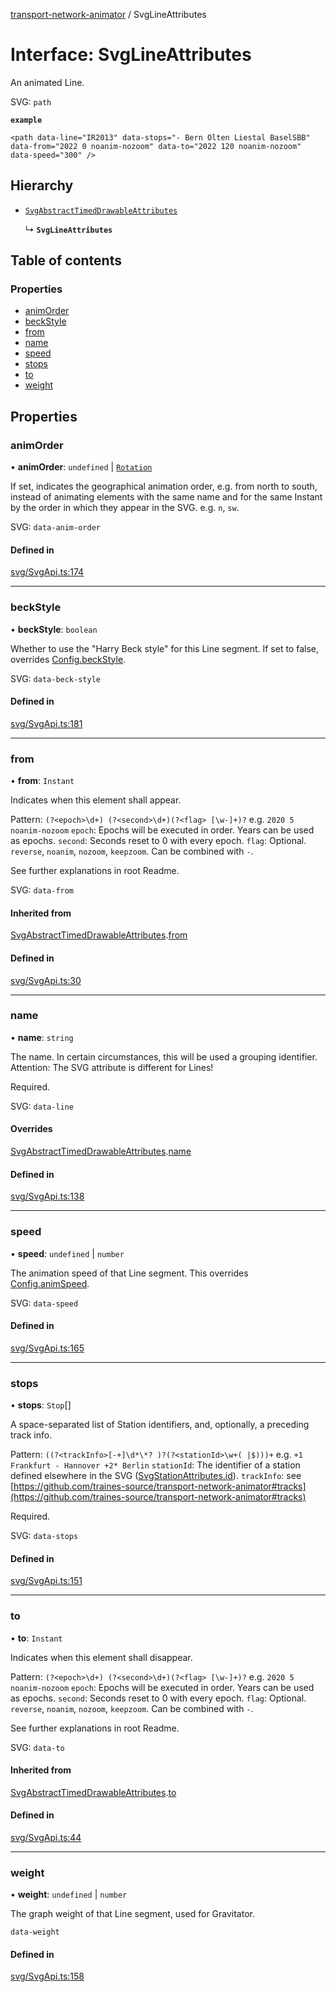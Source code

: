 [transport-network-animator](../README.md) / SvgLineAttributes

# Interface: SvgLineAttributes

An animated Line.

SVG: `path`

**`example`**
```
<path data-line="IR2013" data-stops="- Bern Olten Liestal BaselSBB" data-from="2022 0 noanim-nozoom" data-to="2022 120 noanim-nozoom" data-speed="300" />
```

## Hierarchy

- [`SvgAbstractTimedDrawableAttributes`](SvgAbstractTimedDrawableAttributes.md)

  ↳ **`SvgLineAttributes`**

## Table of contents

### Properties

- [animOrder](SvgLineAttributes.md#animorder)
- [beckStyle](SvgLineAttributes.md#beckstyle)
- [from](SvgLineAttributes.md#from)
- [name](SvgLineAttributes.md#name)
- [speed](SvgLineAttributes.md#speed)
- [stops](SvgLineAttributes.md#stops)
- [to](SvgLineAttributes.md#to)
- [weight](SvgLineAttributes.md#weight)

## Properties

### animOrder

• **animOrder**: `undefined` \| [`Rotation`](../classes/Rotation.md)

If set, indicates the geographical animation order, e.g. from north to south,
instead of animating elements with the same name and for the same Instant by the order in which they appear in the SVG.
e.g. `n`, `sw`.

SVG: `data-anim-order`

#### Defined in

[svg/SvgApi.ts:174](https://github.com/traines-source/transport-network-animator/blob/master/src/svg/SvgApi.ts#L174)

___

### beckStyle

• **beckStyle**: `boolean`

Whether to use the "Harry Beck style" for this Line segment. If set to false, overrides [Config.beckStyle](../classes/Config.md#beckstyle).

SVG: `data-beck-style`

#### Defined in

[svg/SvgApi.ts:181](https://github.com/traines-source/transport-network-animator/blob/master/src/svg/SvgApi.ts#L181)

___

### from

• **from**: `Instant`

Indicates when this element shall appear.

Pattern: `(?<epoch>\d+) (?<second>\d+)(?<flag> [\w-]+)?` e.g. `2020 5 noanim-nozoom`
`epoch`: Epochs will be executed in order. Years can be used as epochs.
`second`: Seconds reset to 0 with every epoch.
`flag`: Optional. `reverse`, `noanim`, `nozoom`, `keepzoom`. Can be combined with `-`.

See further explanations in root Readme.

SVG: `data-from`

#### Inherited from

[SvgAbstractTimedDrawableAttributes](SvgAbstractTimedDrawableAttributes.md).[from](SvgAbstractTimedDrawableAttributes.md#from)

#### Defined in

[svg/SvgApi.ts:30](https://github.com/traines-source/transport-network-animator/blob/master/src/svg/SvgApi.ts#L30)

___

### name

• **name**: `string`

The name. In certain circumstances, this will be used a grouping identifier.
Attention: The SVG attribute is different for Lines!

Required.

SVG: `data-line`

#### Overrides

[SvgAbstractTimedDrawableAttributes](SvgAbstractTimedDrawableAttributes.md).[name](SvgAbstractTimedDrawableAttributes.md#name)

#### Defined in

[svg/SvgApi.ts:138](https://github.com/traines-source/transport-network-animator/blob/master/src/svg/SvgApi.ts#L138)

___

### speed

• **speed**: `undefined` \| `number`

The animation speed of that Line segment. This overrides [Config.animSpeed](../classes/Config.md#animspeed).

SVG: `data-speed`

#### Defined in

[svg/SvgApi.ts:165](https://github.com/traines-source/transport-network-animator/blob/master/src/svg/SvgApi.ts#L165)

___

### stops

• **stops**: `Stop`[]

A space-separated list of Station identifiers, and, optionally, a preceding track info.

Pattern: `((?<trackInfo>[-+]\d*\*? )?(?<stationId>\w+( |$)))+` e.g. `+1 Frankfurt - Hannover +2* Berlin`
`stationId`: The identifier of a station defined elsewhere in the SVG ([SvgStationAttributes.id](SvgStationAttributes.md#id)).
`trackInfo`: see [https://github.com/traines-source/transport-network-animator#tracks](https://github.com/traines-source/transport-network-animator#tracks)

Required.

SVG: `data-stops`

#### Defined in

[svg/SvgApi.ts:151](https://github.com/traines-source/transport-network-animator/blob/master/src/svg/SvgApi.ts#L151)

___

### to

• **to**: `Instant`

Indicates when this element shall disappear.

Pattern: `(?<epoch>\d+) (?<second>\d+)(?<flag> [\w-]+)?` e.g. `2020 5 noanim-nozoom`
`epoch`: Epochs will be executed in order. Years can be used as epochs.
`second`: Seconds reset to 0 with every epoch.
`flag`: Optional. `reverse`, `noanim`, `nozoom`, `keepzoom`. Can be combined with `-`.

See further explanations in root Readme.

SVG: `data-to`

#### Inherited from

[SvgAbstractTimedDrawableAttributes](SvgAbstractTimedDrawableAttributes.md).[to](SvgAbstractTimedDrawableAttributes.md#to)

#### Defined in

[svg/SvgApi.ts:44](https://github.com/traines-source/transport-network-animator/blob/master/src/svg/SvgApi.ts#L44)

___

### weight

• **weight**: `undefined` \| `number`

The graph weight of that Line segment, used for Gravitator.

`data-weight`

#### Defined in

[svg/SvgApi.ts:158](https://github.com/traines-source/transport-network-animator/blob/master/src/svg/SvgApi.ts#L158)
